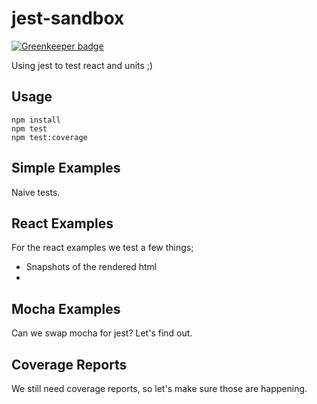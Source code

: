 
# jest-sandbox

[![Greenkeeper badge](https://badges.greenkeeper.io/wookets/jest-sandbox.svg)](https://greenkeeper.io/)

Using jest to test react and units ;)

## Usage

```
npm install
npm test
npm test:coverage
```

## Simple Examples

Naive tests.

## React Examples

For the react examples we test a few things;

- Snapshots of the rendered html
-

## Mocha Examples

Can we swap mocha for jest? Let's find out.

## Coverage Reports

We still need coverage reports, so let's make sure those are happening.
